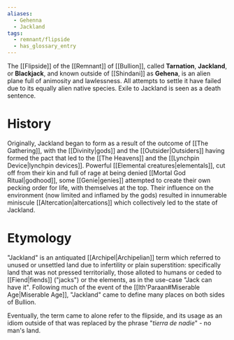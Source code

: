 ```yaml
---
aliases:
  - Gehenna
  - Jackland
tags:
  - remnant/flipside
  - has_glossary_entry
---
```

The [[Flipside]] of the [[Remnant]] of [[Bullion]], called **Tarnation**, **Jackland**, or **Blackjack**, and known outside of [[Shindani]] as **Gehena**, is an alien plane full of animosity and lawlessness. All attempts to settle it have failed due to its equally alien native species. Exile to Jackland is seen as a death sentence.

# History

Originally, Jackland began to form as a result of the outcome of [[The Gathering]], with the [[Divinity|gods]] and the [[Outsider|Outsiders]] having formed the pact that led to the [[The Heavens]] and the [[Lynchpin Device|lynchpin devices]]. Powerful [[Elemental creatures|elementals]], cut off from their kin and full of rage at being denied [[Mortal God Ritual|godhood]], some [[Genie|genies]] attempted to create their own pecking order for life, with themselves at the top. Their influence on the environment (now limited and inflamed by the gods) resulted in innumerable miniscule [[Altercation|altercations]] which collectively led to the state of Jackland.

# Etymology
"Jackland" is an antiquated [[Archipel|Archipelian]] term which referred to unused or unsettled land due to infertility or plain superstition: specifically land that was not pressed territorially, those alloted to humans or ceded to [[Fiend|fiends]] ("jacks") or the elements, as in the use-case "Jack can have it". Following much of the event of the [[Ith'Paraan#Miserable Age|Miserable Age]], "Jackland" came to define many places on both sides of Bullion. 

Eventually, the term came to alone refer to the flipside, and its usage as an idiom outside of that was replaced by the phrase "*tierra de nadie*" - no man's land. 
